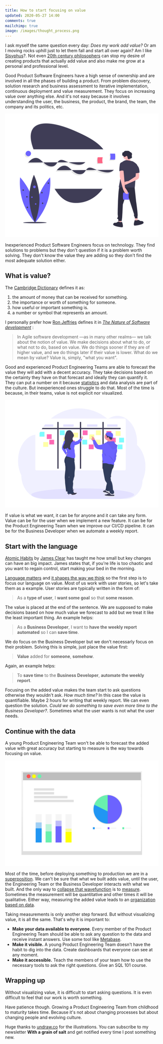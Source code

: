 ```yaml
---
title: How to start focusing on value
updated: 2020-05-27 14:00
comments: true
mailchimp: true
image: /images/thought_process.png
---
```


I ask myself the same question every day: _Does my work add value?_ Or am I moving rocks uphill just to let them fall and start all over again? Am I like [Sisyphus](https://www.youtube.com/watch?v=q4pDUxth5fQ)?. Not even [20th century philosophers](https://www.youtube.com/watch?v=jQOfbObFOCw) can stop my desire of creating products that actually add value and also make me grow at a personal and professional level.

Good Product Software Engineers have a high sense of ownership and are involved in all the phases of building a product. From problem discovery, solution research and business assessment to iterative implementation, continuous deployment and value measurement. They focus on increasing value over anything else. And it's not easy because it involves understanding the user, the business, the product, the brand, the team, the company and its politics, etc.

![](/images/thought_process.png)

Inexperienced Product Software Engineers focus on technology. They find solutions to problems but they don't question if it is a problem worth solving. They don't know the value they are adding so they don't find the most adequate solution either.

## What is value?

The [Cambridge Dictionary](https://dictionary.cambridge.org/es-LA/dictionary/english/value) defines it as:

1. the amount of money that can be received for something.
2. the importance or worth of something for someone.
3. how useful or important something is.
4. a number or symbol that represents an amount.

I personally prefer how [Ron Jeffries](https://ronjeffries.com/) defines it in [_The Nature of Software development_](https://www.amazon.es/Nature-Software-Development-Simple-Valuable/dp/1941222374) :

> In Agile software development —as in many other realms— we talk about the notion of value. We make decisions about what to do, or what not to do, based on value. We do things sooner if they are of higher value, and we do things later if their value is lower. What do we mean by value? Value is, simply, "what you want".

Good and experienced Product Engineering Teams are able to forecast the value they will add with a decent accuracy. They take decisions based on the certainty they have on that forecast and ideally they can quantify it. They can put a number on it because [statistics](https://medium.com/@joseperezaguera/some-basic-statistical-techniques-for-product-managers-250a02586453) and data analysis are part of the culture. But inexperienced ones struggle to do that. Most of the time is because, in their teams, value is not explicit nor visualized.

![](/images/scrum_board.png)

If value is what we want, it can be for anyone and it can take any form. Value can be for the user when we implement a new feature. It can be for the Product Engineering Team when we improve our CI/CD pipeline. It can be for the Business Developer when we automate a weekly report.

## Start with the language

[Atomic Habits](https://www.youtube.com/watch?v=U_nzqnXWvSo) by [James Clear](https://jamesclear.com) has taught me how small but key changes can have an big impact. James states that, if you're life is too chaotic and you want to regain control, start making your bed in the morning.

[Language matters](https://saylordotorg.github.io/text_stand-up-speak-out-the-practice-and-ethics-of-public-speaking/s16-the-importance-of-language.html) and [it shapes the way we think](https://www.youtube.com/watch?v=RKK7wGAYP6k) so the first step is to focus our language on value. Most of us work with user stories, so let's take them as a example. User stories are typically written in the form of:

> As a **type of user**, I **want some goal** so that **some reason**.

The value is placed at the end of the sentence. We are supposed to make decisions based on how much value we forecast to add but we treat it like the least important thing. An example helps:

> As a **Business Developer**, I want to **have the weekly report automated** so I can **save time**.

We do focus on the Business Developer but we don't necessarly focus on their problem. Solving this is simple, just place the value first:

> **Value** added for **someone**, **somehow**.

Again, an example helps:

> To **save time** to the **Business Developer**, **automate the weekly report**.

Focusing on the added value makes the team start to ask questions otherwise they wouldn't ask. _How much time?_ In this case the value is quantifiable. Maybe 2 hours for writing that weekly report. We can even question the solution. _Could we do something to save even more time to the Business Developer?_. Sometimes what the user wants is not what the user needs.

## Continue with the data

A young Product Engineering Team won't be able to forecast the added value with great accuracy but starting to measure is the way towards focusing on value.

![](/images/dashboard.png)

Most of the time, before deploying something to production we are in a [superposition](https://www.youtube.com/watch?v=UjaAxUO6-Uw). We can't be sure that what we built adds value, until the user, the Engineering Team or the Business Developer interacts with what we built. And the only way to [collapse that wavefunction](https://www.youtube.com/watch?v=RlXdsyctD50) is to [measure](https://www.amazon.es/Measure-What-Matters-Google-Foundation/dp/0525536221). Sometimes the measurement will be quantitative and other times it will be qualitative. Either way, measuring the added value leads to an [organization based on data](https://medium.com/@joseperezaguera/algunas-claves-y-herramientas-para-crear-una-cultura-organizativa-basada-en-datos-e9785a1498ac).

Taking measurements is only another step forward. But without visualizing value, it is all the same. That's why it is important to:

- **Make your data available to everyone**. Every member of the Product Engineering Team should be able to ask any question to the data and receive instant answers. Use some tool like [Metabase](https://www.metabase.com/).
- **Make it visible.** A young Product Engineering Team doesn't have the habit to dig into the data. Create dashboards that everyone can see at any moment.
- **Make it accessible.** Teach the members of your team how to use the necessary tools to ask the right questions. Give an SQL 101 course.

## Wrapping up

Without visualizing value, it is difficult to start asking questions. It is even difficult to feel that our work is worth something.

Have patience though. Growing a Product Engineering Team from childhood to maturity takes time. Because it's not about changing processes but about changing people and evolving culture.

Huge thanks to [undraw.co](https://undraw.co) for the illustrations. You can subscribe to my newsletter **With a grain of salt** and get notified every time I post something new.
